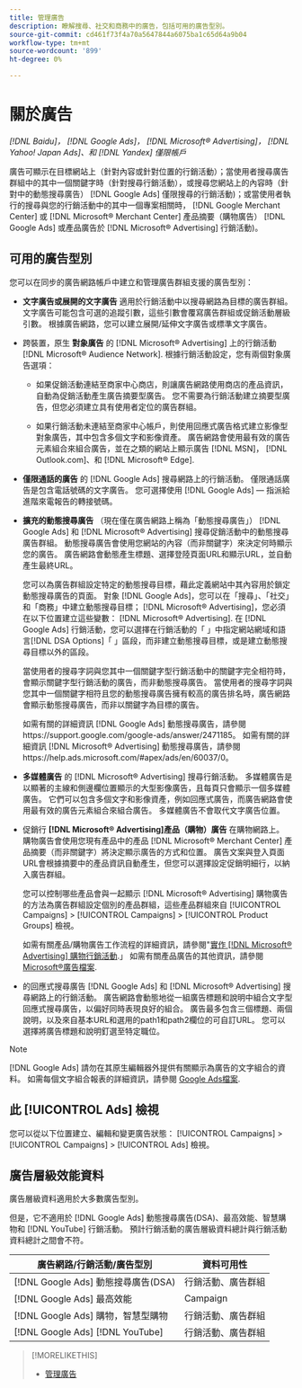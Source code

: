 ```yaml
---
title: 管理廣告
description: 瞭解搜尋、社交和商務中的廣告，包括可用的廣告型別。
source-git-commit: cd461f73f4a70a5647844a6075ba1c65d64a9b04
workflow-type: tm+mt
source-wordcount: '899'
ht-degree: 0%

---
```


# 關於廣告

*[!DNL Baidu]， [!DNL Google Ads]， [!DNL Microsoft® Advertising]， [!DNL Yahoo! Japan Ads]、和 [!DNL Yandex] 僅限帳戶*

廣告可顯示在目標網站上（針對內容或針對位置的行銷活動）；當使用者搜尋廣告群組中的其中一個關鍵字時（針對搜尋行銷活動），或搜尋您網站上的內容時（針對中的動態搜尋廣告） [!DNL Google Ads] 僅限搜尋的行銷活動)；或當使用者執行的搜尋與您的行銷活動中的其中一個專案相關時， [!DNL Google Merchant Center] 或 [!DNL Microsoft® Merchant Center] 產品摘要（購物廣告） [!DNL Google Ads] 或產品廣告於 [!DNL Microsoft® Advertising] 行銷活動)。

## 可用的廣告型別

您可以在同步的廣告網路帳戶中建立和管理廣告群組支援的廣告型別：

* **文字廣告或展開的文字廣告** 適用於行銷活動中以搜尋網路為目標的廣告群組。 文字廣告可能包含可選的追蹤引數，這些引數會覆寫廣告群組或促銷活動層級引數。 根據廣告網路，您可以建立展開/延伸文字廣告或標準文字廣告。

* 跨裝置，原生 **對象廣告** 的 [!DNL Microsoft® Advertising] 上的行銷活動 [!DNL Microsoft® Audience Network]. 根據行銷活動設定，您有兩個對象廣告選項：

   * 如果促銷活動連結至商家中心商店，則讓廣告網路使用商店的產品資訊，自動為促銷活動產生廣告摘要型廣告。 您不需要為行銷活動建立摘要型廣告，但您必須建立具有使用者定位的廣告群組。

   * 如果行銷活動未連結至商家中心帳戶，則使用回應式廣告格式建立影像型對象廣告，其中包含多個文字和影像資產。 廣告網路會使用最有效的廣告元素組合來組合廣告，並在之類的網站上顯示廣告 [!DNL MSN]， [!DNL Outlook.com]、和 [!DNL Microsoft® Edge].

* **僅限通話的廣告** 的 [!DNL Google Ads] 搜尋網路上的行銷活動。 僅限通話廣告是包含電話號碼的文字廣告。 您可選擇使用 [!DNL Google Ads] — 指派給進階來電報告的轉接號碼。

* **擴充的動態搜尋廣告** （現在僅在廣告網路上稱為「動態搜尋廣告」） [!DNL Google Ads] 和 [!DNL Microsoft® Advertising] 搜尋促銷活動中的動態搜尋廣告群組。 動態搜尋廣告會使用您網站的內容（而非關鍵字）來決定何時顯示您的廣告。 廣告網路會動態產生標題、選擇登陸頁面URL和顯示URL，並自動產生最終URL。

   您可以為廣告群組設定特定的動態搜尋目標，藉此定義網站中其內容用於鎖定動態搜尋廣告的頁面。 對象 [!DNL Google Ads]，您可以在「搜尋」、「社交」和「商務」中建立動態搜尋目標； [!DNL Microsoft® Advertising]，您必須在以下位置建立這些變數： [!DNL Microsoft® Advertising]. 在 [!DNL Google Ads] 行銷活動，您可以選擇在行銷活動的「 」中指定網站網域和語言[!DNL DSA Options]「 」區段，而非建立動態搜尋目標，或是建立動態搜尋目標以外的區段。

   當使用者的搜尋字詞與您其中一個關鍵字型行銷活動中的關鍵字完全相符時，會顯示關鍵字型行銷活動的廣告，而非動態搜尋廣告。 當使用者的搜尋字詞與您其中一個關鍵字相符且您的動態搜尋廣告擁有較高的廣告排名時，廣告網路會顯示動態搜尋廣告，而非以關鍵字為目標的廣告。

   如需有關的詳細資訊 [!DNL Google Ads] 動態搜尋廣告，請參閱https://support.google.com/google-ads/answer/2471185。 如需有關的詳細資訊 [!DNL Microsoft® Advertising] 動態搜尋廣告，請參閱https://help.ads.microsoft.com/#apex/ads/en/60037/0。

* **多媒體廣告** 的 [!DNL Microsoft® Advertising] 搜尋行銷活動。 多媒體廣告是以顯著的主線和側邊欄位置顯示的大型影像廣告，且每頁只會顯示一個多媒體廣告。 它們可以包含多個文字和影像資產，例如回應式廣告，而廣告網路會使用最有效的廣告元素組合來組合廣告。 多媒體廣告不會取代文字廣告位置。

* 促銷行 **[!DNL Microsoft® Advertising]產品（購物）廣告** 在購物網路上。 購物廣告會使用您現有產品中的產品 [!DNL Microsoft® Merchant Center] 產品摘要（而非關鍵字）將決定顯示廣告的方式和位置。 廣告文案與登入頁面URL會根據摘要中的產品資訊自動產生，但您可以選擇設定促銷明細行，以納入廣告群組。

   您可以控制哪些產品會與一起顯示 [!DNL Microsoft® Advertising] 購物廣告的方法為廣告群組設定個別的產品群組，這些產品群組來自 [!UICONTROL Campaigns] > [!UICONTROL Campaigns] > [!UICONTROL Product Groups] 檢視。

   如需有關產品/購物廣告工作流程的詳細資訊，請參閱&quot;[實作 [!DNL Microsoft® Advertising] 購物行銷活動](/help/search-social-commerce/campaign-management/special-campaign-types/microsoft-shopping-campaigns.md).」  如需有關產品廣告的其他資訊，請參閱 [Microsoft®廣告檔案](https://help.ads.microsoft.com/#apex/3/en/51082).

* 的回應式搜尋廣告 [!DNL Google Ads] 和 [!DNL Microsoft® Advertising] 搜尋網路上的行銷活動。 廣告網路會動態地從一組廣告標題和說明中組合文字型回應式搜尋廣告，以偏好同時表現良好的組合。 廣告最多包含三個標題、兩個說明，以及來自基本URL和選用的path1和path2欄位的可自訂URL。 您可以選擇將廣告標題和說明釘選至特定職位。

>[!NOTE]
>
>[!DNL Google Ads] 請勿在其原生編輯器外提供有關顯示為廣告的文字組合的資料。 如需每個文字組合報表的詳細資訊，請參閱 [Google Ads檔案](https://support.google.com/google-ads/answer/7684791).

## 此 [!UICONTROL Ads] 檢視

您可以從以下位置建立、編輯和變更廣告狀態： [!UICONTROL Campaigns] > [!UICONTROL Campaigns] > [!UICONTROL Ads] 檢視。

## 廣告層級效能資料

廣告層級資料適用於大多數廣告型別。

但是，它不適用於 [!DNL Google Ads] 動態搜尋廣告(DSA)、最高效能、智慧購物和 [!DNL YouTube] 行銷活動。 預計行銷活動的廣告層級資料總計與行銷活動資料總計之間會不符。

| 廣告網路/行銷活動/廣告型別 | 資料可用性 |
|---|---|
| [!DNL Google Ads] 動態搜尋廣告(DSA) | 行銷活動、廣告群組 |
| [!DNL Google Ads] 最高效能 | Campaign |
| [!DNL Google Ads] 購物，智慧型購物 | 行銷活動、廣告群組 |
| [!DNL Google Ads] [!DNL YouTube] | 行銷活動、廣告群組 |

>[!MORELIKETHIS]
>
>* [管理廣告](ad-manage.md)

